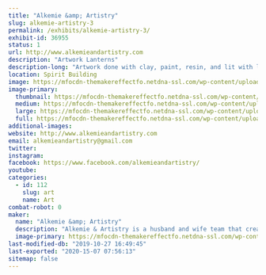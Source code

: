 ```yaml
---
title: "Alkemie &amp; Artistry"
slug: alkemie-artistry-3
permalink: /exhibits/alkemie-artistry-3/
exhibit-id: 36955
status: 1
url: http://www.alkemieandartistry.com
description: "Artwork Lanterns"
description-long: "Artwork done with clay, paint, resin, and lit with led fairy lights, placed inside lanterns."
location: Spirit Building
image: https://mfocdn-themakereffectfo.netdna-ssl.com/wp-content/uploads/2018/10/Bannersmb-1024x516.jpg
image-primary:
  thumbnail: https://mfocdn-themakereffectfo.netdna-ssl.com/wp-content/uploads/2018/10/Bannersmb-150x150.jpg
  medium: https://mfocdn-themakereffectfo.netdna-ssl.com/wp-content/uploads/2018/10/Bannersmb-300x151.jpg
  large: https://mfocdn-themakereffectfo.netdna-ssl.com/wp-content/uploads/2018/10/Bannersmb-1024x516.jpg
  full: https://mfocdn-themakereffectfo.netdna-ssl.com/wp-content/uploads/2018/10/Bannersmb.jpg
additional-images:
website: http://www.alkemieandartistry.com
email: alkemieandartistry@gmail.com
twitter: 
instagram: 
facebook: https://www.facebook.com/alkemieandartistry/
youtube: 
categories:
  - id: 112
    slug: art
    name: Art
combat-robot: 0
maker:
  name: "Alkemie &amp; Artistry"
  description: "Alkemie & Artistry is a husband and wife team that create Artwork Lanterns/"
  image-primary: https://mfocdn-themakereffectfo.netdna-ssl.com/wp-content/uploads/2017/08/AAA-300x238.jpg
last-modified-db: "2019-10-27 16:49:45"
last-exported: "2020-15-07 07:56:13"
sitemap: false
---
```

